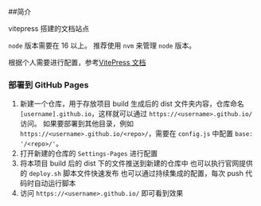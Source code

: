 ##简介

vitepress 搭建的文档站点

`node` 版本需要在 16 以上。 推荐使用 `nvm` 来管理 `node` 版本。

根据个人需要进行配置，参考[VitePress 文档](https://vitepress.dev/reference/site-config)

### 部署到 GitHub Pages

1. 新建一个仓库，用于存放项目 build 生成后的 dist 文件夹内容，仓库命名 `[username].github.io`，这样就可以通过 `https://<username>.github.io/` 访问。
如果要部署到其他目录，例如 `https://<username>.github.io/<repo>/`，需要在 `config.js` 中配置 `base: '/<repo>/'`。
2. 打开新建的仓库的 `Settings-Pages` 进行配置
3. 将本项目 build 后的 dist 下的文件推送到新建的仓库中
也可以执行官网提供的 `deploy.sh` 脚本文件快速发布
也可以通过持续集成的配置，每次 push 代码时自动运行脚本
4. 访问 `https://<username>.github.io/` 即可看到效果
